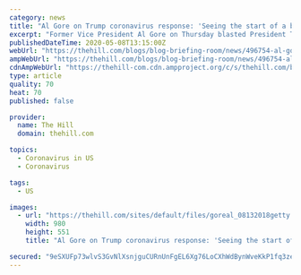 ```yaml
---
category: news
title: "Al Gore on Trump coronavirus response: 'Seeing the start of a botched reopening'"
excerpt: "Former Vice President Al Gore on Thursday blasted President Trump’s ongoing coronavirus pandemic response, warning that he believes the United States is in danger as states across the country begin to loosen restrictions."
publishedDateTime: 2020-05-08T13:15:00Z
webUrl: "https://thehill.com/blogs/blog-briefing-room/news/496754-al-gore-on-trump-coronavirus-response-seeing-the-start-of-a"
ampWebUrl: "https://thehill.com/blogs/blog-briefing-room/news/496754-al-gore-on-trump-coronavirus-response-seeing-the-start-of-a?amp"
cdnAmpWebUrl: "https://thehill-com.cdn.ampproject.org/c/s/thehill.com/blogs/blog-briefing-room/news/496754-al-gore-on-trump-coronavirus-response-seeing-the-start-of-a?amp"
type: article
quality: 70
heat: 70
published: false

provider:
  name: The Hill
  domain: thehill.com

topics:
  - Coronavirus in US
  - Coronavirus

tags:
  - US

images:
  - url: "https://thehill.com/sites/default/files/goreal_08132018getty.jpg"
    width: 980
    height: 551
    title: "Al Gore on Trump coronavirus response: 'Seeing the start of a botched reopening'"

secured: "9eSXUFp73wlvS3GvNlXsnjguCURnUnFgEL6Xg76LoCXhWdBynWveKkP1fq3ze9tRfmsV5i7zKsGi5W6ibYRHqZYOGiCOHzuC3OrOwZcs4xsoiQCEqjXt/kHNBJLKUovWe5wEaWHHgN8utgP0Yc53tRg2fk8mbVfyeeVAjrJ26jeqw3MZQGb53v0fMuaXUZALAZ4pWjUdMTakGTUuLCrZA2QRhKKqOOuRfAIMMIqiboJThj/xFc/Zu6ovpTtbsVD1VekFyNu4MX5VwRmZ4adyi45CZ735dNQNNZZuMkmct/xwIYI71uYmRO3f8M5s+K0QEGjaMM+Mhc4HSTbvm1mxIog7eLgDCIl2l2PW3qNUp4il/nXJJ7LwmkQN5Nv5r0ncMcWwi11m4LJITvbmCpDTjJ+Gz2UvoBt0a6wCVRQ0sLrjUizhzTnw+yHzlArw1ttzaXwiTxRZFbdeHpDlgRYK3klYQoDmafR2eoIwl9pb42U=;L+7UT7wOtl8FZMBixFUa2g=="
---
```


